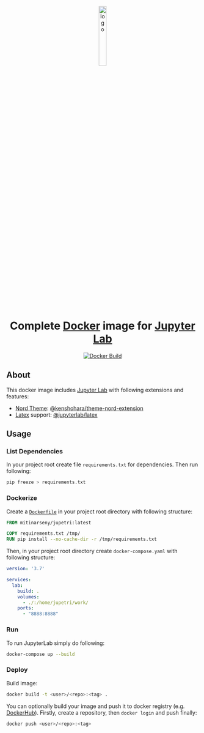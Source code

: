 <p align="center">
  <a href="https://github.com/mitinarseny/jupetri">
    <img src=".assets/logo.png" alt="logo" width="20%" />
  </a>
  <h1 align="center">Complete <a href="http://docker.com/">Docker</a> image for <a href="https://jupyter.org">Jupyter Lab</a></h1>
  <p align="center">
    <a href="https://hub.docker.com/r/mitinarseny/jupetri/builds">
      <img alt="Docker Build" src="https://img.shields.io/docker/cloud/build/mitinarseny/jupetri?logo=docker&style=flat-square">
    </a>
  </p>
</p>

## About
This docker image includes [Jupyter Lab](https://github.com/jupyterlab/jupyterlab) with following extensions and features:
* [Nord Theme](https://www.nordtheme.com): [@kenshohara/theme-nord-extension](https://github.com/kenshohara/theme-nord-extension)
* [Latex](https://www.latex-project.org) support: [@jupyterlab/latex](https://github.com/jupyterlab/jupyterlab-latex)
 
## Usage
### List Dependencies
In your project root create file `requirements.txt` for dependencies. Then run following:
```bash
pip freeze > requirements.txt
``` 
### Dockerize
Create a [`Dockerfile`](https://docs.docker.com/engine/reference/builder/)
in your project root directory with following structure:
```dockerfile
FROM mitinarseny/jupetri:latest

COPY requirements.txt /tmp/
RUN pip install --no-cache-dir -r /tmp/requirements.txt
```
Then, in your project root directory create `docker-compose.yaml` with following structure:
```yaml
version: '3.7'

services:
  lab:
    build: .
    volumes:
      - ./:/home/jupetri/work/
    ports:
      - "8888:8888"
```
### Run
To run JupyterLab simply do following:
```bash
docker-compose up --build
```
### Deploy
Build image:
```bash
docker build -t <user>/<repo>:<tag> .
```
You can optionally build your image and push it to docker registry (e.g. [DockerHub](https://hub.docker.com)).
Firstly, create a repository, then `docker login` and push finally:
```bash
docker push <user>/<repo>:<tag>
```
